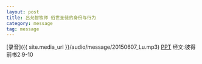 ```yaml
---
layout: post
title: 吕允智牧师 俗世圣徒的身份与行为
category: message
tag: message
---
```


[录音]({{ site.media_url }}/audio/message/20150607_Lu.mp3)  [PPT](http://1drv.ms/1FIBlBy) 经文:彼得前书2:9-10



